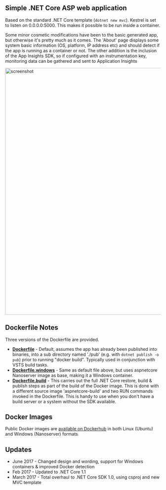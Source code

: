 ## Simple .NET Core ASP web application

Based on the standard .NET Core template (`dotnet new mvc`). Kestrel is set to listen on 0.0.0.0:5000. This makes it possible to be run inside a container.

Some minor cosmetic modifications have been to the basic generated app, but otherwise it's pretty much as it comes. The 'About' page displays some system basic information (OS, platform, IP address etc) and should detect if the app is running as a container or not.
The other addition is the inclusion of the App Insights SDK, so if configured with an instrumentation key, monitoring data can be gathered and sent to Application Insights

<img src="https://user-images.githubusercontent.com/14982936/27382739-115620fe-5680-11e7-9cf9-0e1ff845cad7.png" alt="screenshot" style="width: 800px;"/>

## Dockerfile Notes
Three versions of the Dockerfile are provided.

- [**Dockerfile**](Dockerfile) - Default, assumes the app has already been published into binaries, into a sub directory named './pub' (e.g. with `dotnet publish -o pub`) prior to running "docker build". Typically used in conjunction with VSTS build tasks. 
- [**Dockerfile.windows**](Dockerfile.windows) - Same as default file above, but uses aspnetcore Nanoserver image as base, making it a Windows container. 
- [**Dockerfile.build**](Dockerfile.build) - This carries out the full .NET Core restore, build & publish steps as part of the build of the Docker image. This is done with a different source image 'aspnetcore-build' and two RUN commands invoked in the Dockerfile. This is handy to use when you don't have a build server or a system without the SDK available. 

## Docker Images
Public Docker images are [available on Dockerhub](https://hub.docker.com/r/bencuk/dotnet-demoapp/) in both Linux (Ubuntu) and Windows (Nanoserver) formats

## Updates
* June 2017 - Changed design and wording, support for Windows containers & improved Docker detection
* Feb 2017 - Updated to .NET Core 1.1
* March 2017 - Total overhaul to .NET Core SDK 1.0, using csproj and new MVC template
